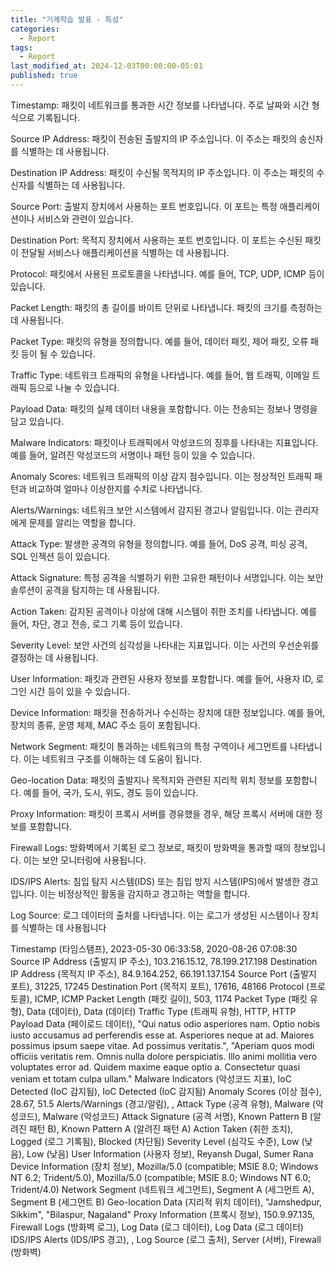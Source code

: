```yaml
---
title: "기계학습 발표 - 특성"
categories:
  - Report
tags:
  - Report
last_modified_at: 2024-12-03T00:00:00-05:01
published: true
---
```


Timestamp: 패킷이 네트워크를 통과한 시간 정보를 나타냅니다. 주로 날짜와 시간 형식으로 기록됩니다.

Source IP Address: 패킷이 전송된 출발지의 IP 주소입니다. 이 주소는 패킷의 송신자를 식별하는 데 사용됩니다.

Destination IP Address: 패킷이 수신될 목적지의 IP 주소입니다. 이 주소는 패킷의 수신자를 식별하는 데 사용됩니다.

Source Port: 출발지 장치에서 사용하는 포트 번호입니다. 이 포트는 특정 애플리케이션이나 서비스와 관련이 있습니다.

Destination Port: 목적지 장치에서 사용하는 포트 번호입니다. 이 포트는 수신된 패킷이 전달될 서비스나 애플리케이션을 식별하는 데 사용됩니다.

Protocol: 패킷에서 사용된 프로토콜을 나타냅니다. 예를 들어, TCP, UDP, ICMP 등이 있습니다.

Packet Length: 패킷의 총 길이를 바이트 단위로 나타냅니다. 패킷의 크기를 측정하는 데 사용됩니다.

Packet Type: 패킷의 유형을 정의합니다. 예를 들어, 데이터 패킷, 제어 패킷, 오류 패킷 등이 될 수 있습니다.

Traffic Type: 네트워크 트래픽의 유형을 나타냅니다. 예를 들어, 웹 트래픽, 이메일 트래픽 등으로 나눌 수 있습니다.

Payload Data: 패킷의 실제 데이터 내용을 포함합니다. 이는 전송되는 정보나 명령을 담고 있습니다.

Malware Indicators: 패킷이나 트래픽에서 악성코드의 징후를 나타내는 지표입니다. 예를 들어, 알려진 악성코드의 서명이나 패턴 등이 있을 수 있습니다.

Anomaly Scores: 네트워크 트래픽의 이상 감지 점수입니다. 이는 정상적인 트래픽 패턴과 비교하여 얼마나 이상한지를 수치로 나타냅니다.

Alerts/Warnings: 네트워크 보안 시스템에서 감지된 경고나 알림입니다. 이는 관리자에게 문제를 알리는 역할을 합니다.

Attack Type: 발생한 공격의 유형을 정의합니다. 예를 들어, DoS 공격, 피싱 공격, SQL 인젝션 등이 있습니다.

Attack Signature: 특정 공격을 식별하기 위한 고유한 패턴이나 서명입니다. 이는 보안 솔루션이 공격을 탐지하는 데 사용됩니다.

Action Taken: 감지된 공격이나 이상에 대해 시스템이 취한 조치를 나타냅니다. 예를 들어, 차단, 경고 전송, 로그 기록 등이 있습니다.

Severity Level: 보안 사건의 심각성을 나타내는 지표입니다. 이는 사건의 우선순위를 결정하는 데 사용됩니다.

User Information: 패킷과 관련된 사용자 정보를 포함합니다. 예를 들어, 사용자 ID, 로그인 시간 등이 있을 수 있습니다.

Device Information: 패킷을 전송하거나 수신하는 장치에 대한 정보입니다. 예를 들어, 장치의 종류, 운영 체제, MAC 주소 등이 포함됩니다.

Network Segment: 패킷이 통과하는 네트워크의 특정 구역이나 세그먼트를 나타냅니다. 이는 네트워크 구조를 이해하는 데 도움이 됩니다.

Geo-location Data: 패킷의 출발지나 목적지와 관련된 지리적 위치 정보를 포함합니다. 예를 들어, 국가, 도시, 위도, 경도 등이 있습니다.

Proxy Information: 패킷이 프록시 서버를 경유했을 경우, 해당 프록시 서버에 대한 정보를 포함합니다.

Firewall Logs: 방화벽에서 기록된 로그 정보로, 패킷이 방화벽을 통과할 때의 정보입니다. 이는 보안 모니터링에 사용됩니다.

IDS/IPS Alerts: 침입 탐지 시스템(IDS) 또는 침입 방지 시스템(IPS)에서 발생한 경고입니다. 이는 비정상적인 활동을 감지하고 경고하는 역할을 합니다.

Log Source: 로그 데이터의 출처를 나타냅니다. 이는 로그가 생성된 시스템이나 장치를 식별하는 데 사용됩니다

Timestamp (타임스탬프), 2023-05-30 06:33:58, 2020-08-26 07:08:30
Source IP Address (출발지 IP 주소), 103.216.15.12, 78.199.217.198
Destination IP Address (목적지 IP 주소), 84.9.164.252, 66.191.137.154
Source Port (출발지 포트), 31225, 17245
Destination Port (목적지 포트), 17616, 48166
Protocol (프로토콜), ICMP, ICMP
Packet Length (패킷 길이), 503, 1174
Packet Type (패킷 유형), Data (데이터), Data (데이터)
Traffic Type (트래픽 유형), HTTP, HTTP
Payload Data (페이로드 데이터), "Qui natus odio asperiores nam. Optio nobis iusto accusamus ad perferendis esse at. Asperiores neque at ad. Maiores possimus ipsum saepe vitae. Ad possimus veritatis.", "Aperiam quos modi officiis veritatis rem. Omnis nulla dolore perspiciatis. Illo animi mollitia vero voluptates error ad. Quidem maxime eaque optio a. Consectetur quasi veniam et totam culpa ullam."
Malware Indicators (악성코드 지표), IoC Detected (IoC 감지됨), IoC Detected (IoC 감지됨)
Anomaly Scores (이상 점수), 28.67, 51.5
Alerts/Warnings (경고/알림), , 
Attack Type (공격 유형), Malware (악성코드), Malware (악성코드)
Attack Signature (공격 서명), Known Pattern B (알려진 패턴 B), Known Pattern A (알려진 패턴 A)
Action Taken (취한 조치), Logged (로그 기록됨), Blocked (차단됨)
Severity Level (심각도 수준), Low (낮음), Low (낮음)
User Information (사용자 정보), Reyansh Dugal, Sumer Rana
Device Information (장치 정보), Mozilla/5.0 (compatible; MSIE 8.0; Windows NT 6.2; Trident/5.0), Mozilla/5.0 (compatible; MSIE 8.0; Windows NT 6.0; Trident/4.0)
Network Segment (네트워크 세그먼트), Segment A (세그먼트 A), Segment B (세그먼트 B)
Geo-location Data (지리적 위치 데이터), "Jamshedpur, Sikkim", "Bilaspur, Nagaland"
Proxy Information (프록시 정보), 150.9.97.135, 
Firewall Logs (방화벽 로그), Log Data (로그 데이터), Log Data (로그 데이터)
IDS/IPS Alerts (IDS/IPS 경고), , 
Log Source (로그 출처), Server (서버), Firewall (방화벽)



